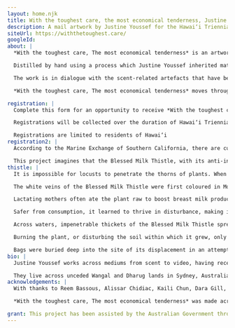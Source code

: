 ```yaml
---
layout: home.njk
title: With the toughest care, the most economical tenderness, Justine Youssef
description: A mail artwork by Justine Youssef for the Hawai‘i Triennial 2022
siteUrl: https://withthetoughest.care/
googleId:
about: |
  *With the toughest care, The most economical tenderness* is an artwork shipped to you, where you can register to receive a package containing a vial of scented oil. 

  Distilled by hand using a process which Justine Youssef inherited matrilineally, the scented oil is made of the Blessed Milk Thistle (Silybum marianum), a therapeutic plant native to Lebanon that becomes invasive under certain climates. First introduced by settlers to Maui, Hawai‘i for medicinal use, the plant quickly eluded cultivation and its presence is now considered highly noxious in the Makawao area. 

  The work is in dialogue with the scent-related artefacts that have been uprooted from Greater Syria and housed at the Shangri La Museum of Islamic Art, Culture & Design in Honolulu. The scent of Blessed Milk Thistle unfolds both a space to interrogate histories of settler relationships to land, and a portal to access traces of the plant’s restorative properties, knowledge of which has become erased through displacement. 

  *With the toughest care, The most economical tenderness* moves through routes similar to early colonial ships, via ruptured supply chains from Dharug Land in Sydney, Australia, where the plant was harvested and is equally invasive. It takes its name from Judith Wright’s *The Eucalypt and the National Character*, a poem that co-opts a native plant and likens it to the settler Australian identity.

registration: |
  Complete this form for an opportunity to receive *With the toughest care, The most economical tenderness*, an experiment with postal systems in a time of shipping crises.

  Registrations will be collected over the duration of Hawai‘i Triennial 2022. As there are a limited number of artworks, recipients will be chosen at random and works will be shipped after the close of the triennial on May 8.

  Registrations are limited to residents of Hawai‘i
registration2: |
  According to the Marine Exchange of Southern California, there are currently 96 ships waiting to enter the port of Ke Awa O Kou. Record numbers of goods destined for Hawai‘i remain bottlenecked in congested air cargo shipping pipelines. While supply chain delays are attributed to COVID-19, the extractive systems of rapid worldwide shipping have been under stress long before the global pandemic. 

  This project imagines that the Blessed Milk Thistle, with its anti-inflammatory properties, might ease congestion as its scent travels through backed up supply chains from Dharug Land to across Hawai‘i.
thistle: |
  It is impossible for locusts to penetrate the thorns of plants. When swarms invaded Lebanon, Palestine and Syria during World War 1, the Blessed Milk Thistle was one of few species spared. Famine ensued, though the plant sustained those who learned to cut, shave, and boil its roots, stems, and bulbs. 

  The white veins of the Blessed Milk Thistle were first coloured in Mount Lebanon. A drop of the Virgin Mary’s breast milk leaked onto its leaves, imbuing the plant with anti-inflammatory and regenerative properties. All parts of the plant, from root to seed, became edible and beneficial. 

  Lactating mothers often ate the plant raw to boost breast milk production. Others boiled its leaves to read their future in the steam, and burned its seeds for protection. So sought after for its medicine, the plant developed prickles along its stems and the flat side of its leaves.

  Safer from consumption, it learned to thrive in disturbance, making it impossible to eradicate and noxious when displaced.

  Across waters, impenetrable thickets of the Blessed Milk Thistle spread over Maui when the plant was first cultivated by occupiers in the late 1800s. It smothered pastures, and suffocated the cattle consuming its potassium rich leaves, until it was listed as a prohibited species.

  Burning the plant, or disturbing the soil within which it grew, only encouraged germination. To kill the plant for good, one had to cut and bag all seed and flower heads at summer’s end, and repeat this for nine years straight. 

  Bags were buried deep into the site of its displacement in an attempt to halt its growth, though it continued to sprout and spread in secret. It has since become naturalised across the Makawao area—disguised as other benign species, with its medicine no longer accessible.
bio: |
  Justine Youssef works across mediums from scent to video, having recently exhibited *Under the table I learnt how to feed you* at the Museum of Contemporary Art, Sydney (2022); *Lovesick Puppy* with Utp (2021); and *All Blessings, All Curses* at 4A Centre for Contemporary Asian Art, Sydney (2018). They have exhibited widely, with spaces such as CARPARK, Brisbane (2021); PHOTO 2020, Melbourne (2020); and Salamanca Arts Centre, Hobart (2020). Their work has been published with IchikawaEdward & no more poetry, Cordite Poetry Review, and 4A Papers, among others.

  They live across unceded Wangal and Dharug lands in Sydney, Australia where they were a Parramatta Artist Studios resident from 2019-2021 and the 2019 recipient of the Copyright Agency’s John Fries Award. They were co-director at Firstdraft, co-founded the artist-run space Pari, and have organised various educational programs for the National Association for the Visual Arts. *With the toughest care, The most economical tenderness* was created for the Hawai‘i Triennial 2022, and marks Youssef’s first work made in response to a site they have never visited overseas.
acknowledgements: |
  With thanks to Reem Bassous, Alissar Chidiac, Kaili Chun, Dara Gill, Hana Hoogedeure, Hyun Lee, Leslee Michelsen, Tanushri Saha, Alexander Tanazefti, Latai Taumoepeau, Miwako Tezuka, and Donnalyn Xu.

  *With the toughest care, The most economical tenderness* was made across sovereign Dharug and Wangal lands in Sydney, Australia, and an invitation to the work is housed in Waikīkī, Honolulu, with respect and gratitude to their Elders past and present, and to the Elders of the many Countries that this work reaches.

grant: This project has been assisted by the Australian Government through the Australia Council, its arts funding and advisory body. In addition, this project has been supported through a City of Parramatta Council Community Grant.
---
```

